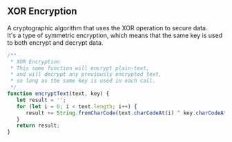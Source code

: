 ## XOR Encryption
A cryptographic algorithm that uses the XOR operation to secure data.    
It's a type of symmetric encryption, which means that the same key is used to both encrypt and decrypt data. 

```js
/** 
 * XOR Encryption 
 * This same function will encrypt plain-text,    
 * and will decrypt any previously encrypted text,    
 * so long as the same key is used in each call.
 */
function encryptText(text, key) {
   let result = '';
   for (let i = 0; i < text.length; i++) {
      result += String.fromCharCode(text.charCodeAt(i) ^ key.charCodeAt(i % key.length));
   }
   return result;
}
```